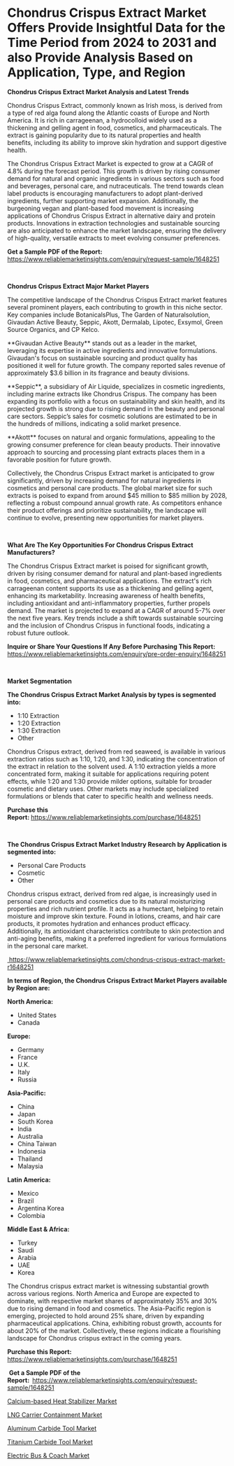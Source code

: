<p><h1>Chondrus Crispus Extract Market Offers Provide Insightful Data for the Time Period from 2024 to 2031 and also Provide Analysis Based on Application, Type, and Region</h1></p><p><strong>Chondrus Crispus Extract Market Analysis and Latest Trends</strong></p>
<p><p>Chondrus Crispus Extract, commonly known as Irish moss, is derived from a type of red alga found along the Atlantic coasts of Europe and North America. It is rich in carrageenan, a hydrocolloid widely used as a thickening and gelling agent in food, cosmetics, and pharmaceuticals. The extract is gaining popularity due to its natural properties and health benefits, including its ability to improve skin hydration and support digestive health.</p><p>The Chondrus Crispus Extract Market is expected to grow at a CAGR of 4.8% during the forecast period. This growth is driven by rising consumer demand for natural and organic ingredients in various sectors such as food and beverages, personal care, and nutraceuticals. The trend towards clean label products is encouraging manufacturers to adopt plant-derived ingredients, further supporting market expansion. Additionally, the burgeoning vegan and plant-based food movement is increasing applications of Chondrus Crispus Extract in alternative dairy and protein products. Innovations in extraction technologies and sustainable sourcing are also anticipated to enhance the market landscape, ensuring the delivery of high-quality, versatile extracts to meet evolving consumer preferences.</p></p>
<p><strong>Get a Sample PDF of the Report:&nbsp;</strong> <a href="https://www.reliablemarketinsights.com/enquiry/request-sample/1648251?utm_campaign=1331&utm_medium=2&utm_source=Github&utm_content=ia&utm_term=14102024&utm_id=chondrus-crispus-extract">https://www.reliablemarketinsights.com/enquiry/request-sample/1648251</a></p>
<p>&nbsp;</p>
<p><strong>Chondrus Crispus Extract Major Market Players</strong></p>
<p><p>The competitive landscape of the Chondrus Crispus Extract market features several prominent players, each contributing to growth in this niche sector. Key companies include BotanicalsPlus, The Garden of Naturalsolution, Givaudan Active Beauty, Seppic, Akott, Dermalab, Lipotec, Exsymol, Green Source Organics, and CP Kelco.</p><p>**Givaudan Active Beauty** stands out as a leader in the market, leveraging its expertise in active ingredients and innovative formulations. Givaudan's focus on sustainable sourcing and product quality has positioned it well for future growth. The company reported sales revenue of approximately $3.6 billion in its fragrance and beauty divisions.</p><p>**Seppic**, a subsidiary of Air Liquide, specializes in cosmetic ingredients, including marine extracts like Chondrus Crispus. The company has been expanding its portfolio with a focus on sustainability and skin health, and its projected growth is strong due to rising demand in the beauty and personal care sectors. Seppic’s sales for cosmetic solutions are estimated to be in the hundreds of millions, indicating a solid market presence.</p><p>**Akott** focuses on natural and organic formulations, appealing to the growing consumer preference for clean beauty products. Their innovative approach to sourcing and processing plant extracts places them in a favorable position for future growth. </p><p>Collectively, the Chondrus Crispus Extract market is anticipated to grow significantly, driven by increasing demand for natural ingredients in cosmetics and personal care products. The global market size for such extracts is poised to expand from around $45 million to $85 million by 2028, reflecting a robust compound annual growth rate. As competitors enhance their product offerings and prioritize sustainability, the landscape will continue to evolve, presenting new opportunities for market players.</p></p>
<p>&nbsp;</p>
<p><strong>What Are The Key Opportunities For Chondrus Crispus Extract Manufacturers?</strong></p>
<p><p>The Chondrus Crispus Extract market is poised for significant growth, driven by rising consumer demand for natural and plant-based ingredients in food, cosmetics, and pharmaceutical applications. The extract's rich carrageenan content supports its use as a thickening and gelling agent, enhancing its marketability. Increasing awareness of health benefits, including antioxidant and anti-inflammatory properties, further propels demand. The market is projected to expand at a CAGR of around 5-7% over the next five years. Key trends include a shift towards sustainable sourcing and the inclusion of Chondrus Crispus in functional foods, indicating a robust future outlook.</p></p>
<p><strong>Inquire or Share Your Questions If Any Before Purchasing This Report:</strong> <a href="https://www.reliablemarketinsights.com/enquiry/pre-order-enquiry/1648251?utm_campaign=1331&utm_medium=2&utm_source=Github&utm_content=ia&utm_term=14102024&utm_id=chondrus-crispus-extract">https://www.reliablemarketinsights.com/enquiry/pre-order-enquiry/1648251</a></p>
<p>&nbsp;</p>
<p><strong>Market Segmentation</strong></p>
<p><strong>The Chondrus Crispus Extract Market Analysis by types is segmented into:</strong></p>
<p><ul><li>1:10 Extraction</li><li>1:20 Extraction</li><li>1:30 Extraction</li><li>Other</li></ul></p>
<p><p>Chondrus Crispus extract, derived from red seaweed, is available in various extraction ratios such as 1:10, 1:20, and 1:30, indicating the concentration of the extract in relation to the solvent used. A 1:10 extraction yields a more concentrated form, making it suitable for applications requiring potent effects, while 1:20 and 1:30 provide milder options, suitable for broader cosmetic and dietary uses. Other markets may include specialized formulations or blends that cater to specific health and wellness needs.</p></p>
<p><strong>Purchase this Report:&nbsp;</strong><a href="https://www.reliablemarketinsights.com/purchase/1648251?utm_campaign=1331&utm_medium=2&utm_source=Github&utm_content=ia&utm_term=14102024&utm_id=chondrus-crispus-extract">https://www.reliablemarketinsights.com/purchase/1648251</a></p>
<p>&nbsp;</p>
<p><strong>The Chondrus Crispus Extract Market Industry Research by Application is segmented into:</strong></p>
<p><ul><li>Personal Care Products</li><li>Cosmetic</li><li>Other</li></ul></p>
<p><p>Chondrus crispus extract, derived from red algae, is increasingly used in personal care products and cosmetics due to its natural moisturizing properties and rich nutrient profile. It acts as a humectant, helping to retain moisture and improve skin texture. Found in lotions, creams, and hair care products, it promotes hydration and enhances product efficacy. Additionally, its antioxidant characteristics contribute to skin protection and anti-aging benefits, making it a preferred ingredient for various formulations in the personal care market.</p></p>
<p><a href="https://www.reliablemarketinsights.com/chondrus-crispus-extract-market-r1648251?utm_campaign=1331&utm_medium=2&utm_source=Github&utm_content=ia&utm_term=14102024&utm_id=chondrus-crispus-extract">&nbsp;https://www.reliablemarketinsights.com/chondrus-crispus-extract-market-r1648251</a></p>
<p><strong>In terms of Region, the Chondrus Crispus Extract Market Players available by Region are:</strong></p>
<p>
    <p> <strong> North America: </strong>
        <ul>
            <li>United States</li>
            <li>Canada</li>
        </ul>
        </p> 
    <p> <strong> Europe: </strong>
        <ul>
            <li>Germany</li>
            <li>France</li>
            <li>U.K.</li>
            <li>Italy</li>
            <li>Russia</li>
        </ul>
        </p> 
    <p> <strong> Asia-Pacific: </strong>
        <ul>
            <li>China</li>
            <li>Japan</li>
            <li>South Korea</li>
            <li>India</li>
            <li>Australia</li>
            <li>China Taiwan</li>
            <li>Indonesia</li>
            <li>Thailand</li>
            <li>Malaysia</li>
        </ul>
        </p> 
    <p> <strong> Latin America: </strong>
        <ul>
            <li>Mexico</li>
            <li>Brazil</li>
            <li>Argentina Korea</li>
            <li>Colombia</li>
        </ul>
        </p> 
    <p> <strong> Middle East & Africa: </strong>
        <ul>
            <li>Turkey</li>
            <li>Saudi</li>
            <li>Arabia</li>
            <li>UAE</li>
            <li>Korea</li>
        </ul>
    </p>
    </p>
<p><p>The Chondrus crispus extract market is witnessing substantial growth across various regions. North America and Europe are expected to dominate, with respective market shares of approximately 35% and 30% due to rising demand in food and cosmetics. The Asia-Pacific region is emerging, projected to hold around 25% share, driven by expanding pharmaceutical applications. China, exhibiting robust growth, accounts for about 20% of the market. Collectively, these regions indicate a flourishing landscape for Chondrus crispus extract in the coming years.</p></p>
<p><strong>Purchase this Report: </strong><a href="https://www.reliablemarketinsights.com/purchase/1648251?utm_campaign=1331&utm_medium=2&utm_source=Github&utm_content=ia&utm_term=14102024&utm_id=chondrus-crispus-extract">https://www.reliablemarketinsights.com/purchase/1648251</a></p>
<p>&nbsp;<strong>Get a Sample PDF of the Report:&nbsp;&nbsp;</strong><a href="https://www.reliablemarketinsights.com/enquiry/request-sample/1648251?utm_campaign=1331&utm_medium=2&utm_source=Github&utm_content=ia&utm_term=14102024&utm_id=chondrus-crispus-extract">https://www.reliablemarketinsights.com/enquiry/request-sample/1648251</a></p>
<p><strong></strong></p>
<p><p><a href="https://www.linkedin.com/pulse/exploring-calcium-based-heat-stabilizer-market-dynamics-ityue?trk=public_post_embed_feed-article-content&utm_campaign=1331&utm_medium=2&utm_source=Github&utm_content=ia&utm_term=14102024&utm_id=chondrus-crispus-extract">Calcium-based Heat Stabilizer Market</a></p><p><a href="https://www.linkedin.com/pulse/navigating-lng-carrier-containment-market-expert-analysis-ypzmf?utm_campaign=1331&utm_medium=2&utm_source=Github&utm_content=ia&utm_term=14102024&utm_id=chondrus-crispus-extract">LNG Carrier Containment Market</a></p><p><a href="https://www.linkedin.com/pulse/global-perspectives-aluminum-carbide-tool-market-trends-forecast-vl8ne?trk=public_post_embed_feed-article-content&utm_campaign=1331&utm_medium=2&utm_source=Github&utm_content=ia&utm_term=14102024&utm_id=chondrus-crispus-extract">Aluminum Carbide Tool Market</a></p><p><a href="https://www.linkedin.com/pulse/key-drivers-titanium-carbide-tool-market-trends-future-b0tie?trk=public_post_embed_feed-article-content&utm_campaign=1331&utm_medium=2&utm_source=Github&utm_content=ia&utm_term=14102024&utm_id=chondrus-crispus-extract">Titanium Carbide Tool Market</a></p><p><a href="https://www.linkedin.com/pulse/decoding-electric-bus-coach-market-signals-growth-algorithms-a8fie?trk=public_post_embed_feed-article-content&utm_campaign=1331&utm_medium=2&utm_source=Github&utm_content=ia&utm_term=14102024&utm_id=chondrus-crispus-extract">Electric Bus & Coach Market</a></p></p>